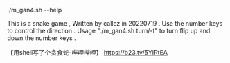 ./m_gan4.sh --help

This is a snake game ,
Written by callcz in 20220719 .
Use the number keys to control the direction .
Usage "./m_gan4.sh turn/-t" to turn flip up and down the number keys .

【用shell写了个贪食蛇-哔哩哔哩】 https://b23.tv/5YIRtEA
